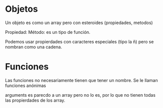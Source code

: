 # Objetos

Un objeto es como un array pero con esteroides (propiedades, metodos)

Propiedad: 
Método: es un tipo de función. 

Podemos usar propierdades con caracteres especiales (tipo la ñ) pero se nombran como una cadena.


# Funciones
Las funciones no necesariamente tienen que tener un nombre. Se le llaman funciones anónimas


arguments es parecdo a un array pero no lo es, por lo que no tienen todas las propierdades de los array.


